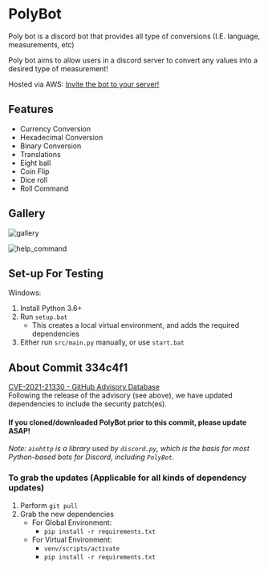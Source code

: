 # PolyBot
Poly bot is a discord bot that provides all type of conversions (I.E. language, measurements, etc)

Poly bot aims to allow users in a discord server to convert any values into a desired type of measurement!

Hosted via AWS:
[Invite the bot to your server!](https://discord.com/oauth2/authorize?client_id=619763426402631700&scope=bot&permissions=8&response_type=code)

## Features
- Currency Conversion
- Hexadecimal Conversion
- Binary Conversion
- Translations
- Eight ball
- Coin Flip
- Dice roll
- Roll Command

## Gallery
![gallery](https://media.discordapp.net/attachments/631249406775132182/799770724591468604/3443bba7bace8052f9f17eeabf15d653.png)

![help_command](https://cdn.discordapp.com/attachments/631249406775132182/799771101143498752/8fe54bc717cdd0cd489f164f149ac32f.png)

## Set-up For Testing
Windows:  
1. Install Python 3.6+
2. Run `setup.bat`
    - This creates a local virtual environment, and adds the required dependencies
3. Either run `src/main.py` manually, or use `start.bat`

## About Commit 334c4f1
[CVE-2021-21330 - GitHub Advisory Database](https://github.com/advisories/GHSA-v6wp-4m6f-gcjg)  
Following the release of the advisory (see above), we have updated dependencies to include the security patch(es).  

#### If you cloned/downloaded PolyBot prior to this commit, please update ASAP!

*Note: `aiohttp` is a library used by `discord.py`, which is the basis for most Python-based bots for Discord, including `PolyBot`*.  
### To grab the updates (Applicable for all kinds of dependency updates)
1. Perform `git pull`
2. Grab the new dependencies  
    - For Global Environment:  
      - `pip install -r requirements.txt`  
    - For Virtual Environment:  
      - `venv/scripts/activate`  
      - `pip install -r requirements.txt`  
